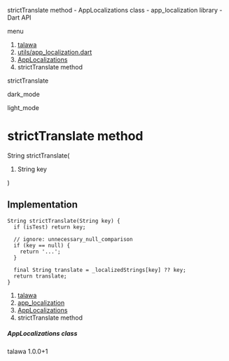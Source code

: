




strictTranslate method - AppLocalizations class - app\_localization library - Dart API







menu

1. [talawa](../../index.html)
2. [utils/app\_localization.dart](../../utils_app_localization/utils_app_localization-library.html)
3. [AppLocalizations](../../utils_app_localization/AppLocalizations-class.html)
4. strictTranslate method

strictTranslate


dark\_mode

light\_mode




# strictTranslate method


String
strictTranslate(

1. String key

)

## Implementation

```
String strictTranslate(String key) {
  if (isTest) return key;

  // ignore: unnecessary_null_comparison
  if (key == null) {
    return '...';
  }

  final String translate = _localizedStrings[key] ?? key;
  return translate;
}
```

 


1. [talawa](../../index.html)
2. [app\_localization](../../utils_app_localization/utils_app_localization-library.html)
3. [AppLocalizations](../../utils_app_localization/AppLocalizations-class.html)
4. strictTranslate method

##### AppLocalizations class





talawa
1.0.0+1






